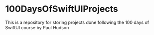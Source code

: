 # 100DaysOfSwiftUIProjects
 This is a repository for storing projects done following the 100 days of SwiftUI course by Paul Hudson
